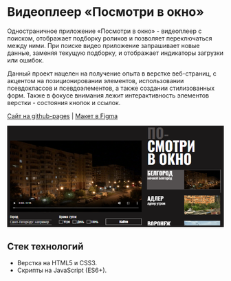 # Видеоплеер «Посмотри в окно»

Одностраничное приложение «Посмотри в окно» - видеоплеер с поиском, отображает подборку роликов и позволяет переключаться между ними. При поиске видео приложение запрашивает новые данные, заменяя текущую подборку, и отображает индикаторы загрузки или ошибок.

Данный проект нацелен на получение опыта в верстке веб-страниц, с акцентом на позиционировании элементов, использовании псевдоклассов и псевдоэлементов, а также создании стилизованных форм. Также в фокусе внимания лежит интерактивность элементов верстки - состояния кнопок и ссылок.

[Сайт на github-pages](https://anna-kobis.github.io/posmotri-v-okno/) | [Макет в Figma](https://www.figma.com/design/QHcvX1RsUI89CulRB7HLk6/)

![Скриншот сайта "Посмотри в окно"](./docs/page.png)

## Стек технологий

- Верстка на HTML5 и CSS3.
- Скрипты на JavaScript (ES6+).
